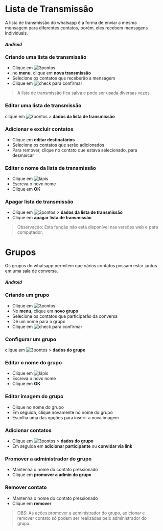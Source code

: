 
# Lista de Transmissão



A lista de transmissão do whatsapp é a forma de enviar a mesma mensagem para diferentes contatos, porém, eles recebem mensagens individuais.

##### Android
### Criando uma lista de transmissão 
- Clique em ![3pontos](https://user-images.githubusercontent.com/78508555/107577813-aaa1cf00-6bd1-11eb-8299-5e743606bd7b.png)
- no **menu**, clique em **nova transmissão**
- Selecione os contatos que receberão a mensagem
- Clique em ![check](https://user-images.githubusercontent.com/78508555/107578465-885c8100-6bd2-11eb-80da-93cf3cd61c73.png) para confirmar

>A lista de transmissão fica salva e pode ser usada diversas vezes.

### Editar uma lista de transmissão
clique em ![3pontos](https://user-images.githubusercontent.com/78508555/107577813-aaa1cf00-6bd1-11eb-8299-5e743606bd7b.png) > **dados da lista de transmissão**

### Adicionar e excluir contatos
- Clique em **editar destinatários**
- Selecione os contatos que serão adicionados
- Para remover, clique no contato que estava selecionado, para desmarcar

### Editar o nome da lista de transmissão
- Clique em ![lápis](https://user-images.githubusercontent.com/78508555/107578711-d83b4800-6bd2-11eb-8098-69bb40eabd44.png)
- Escreva o novo nome
- Clique em **OK**

### Apagar lista de transmissão
- Clique em ![3pontos](https://user-images.githubusercontent.com/78508555/107577813-aaa1cf00-6bd1-11eb-8299-5e743606bd7b.png) > **dados da lista de transmissão**
- Clique em **apagar lista de transmissão**


> Observação: Esta função não está disponível nas versões web e para computador.
 



# Grupos
Os grupos do whatsapp permitem que vários contatos possam estar juntos em uma sala de conversa.

##### Android
### Criando um grupo 
- Clique em ![3pontos](https://user-images.githubusercontent.com/78508555/107577813-aaa1cf00-6bd1-11eb-8299-5e743606bd7b.png)
- No **menu**, clique em **novo grupo**
- Selecione os contatos que participarão da conversa
- Dê um nome para o grupo
- Clique em ![check](https://user-images.githubusercontent.com/78508555/107578465-885c8100-6bd2-11eb-80da-93cf3cd61c73.png) para confirmar

### Configurar um grupo
clique em ![3pontos](https://user-images.githubusercontent.com/78508555/107577813-aaa1cf00-6bd1-11eb-8299-5e743606bd7b.png) > **dados do grupo**

### Editar o nome do grupo
- Clique em ![lápis](https://user-images.githubusercontent.com/78508555/107578711-d83b4800-6bd2-11eb-8098-69bb40eabd44.png)
- Escreva o novo nome
- Clique em **OK**

### Editar imagem do grupo
- Clique no nome do grupo
- Em seguida, clique novamente no nome do grupo
- Escolha uma das opções para inserir a nova imagem

### Adicionar contatos
- Clique em ![3pontos](https://user-images.githubusercontent.com/78508555/107577813-aaa1cf00-6bd1-11eb-8299-5e743606bd7b.png) > **dados do grupo**
- Em seguida em **adicionar participante** ou **convidar via link**

### Promover a administrador do grupo
- Mantenha o nome do contato pressionado
- Clique em **promover a admin do grupo**

### Remover contato
- Mantenha o nome do contato pressionado
- Clique em **remover**


>OBS: As ações promover a administrador do grupo, adicionar e remover contato só podem ser realizadas pelo administrador do grupo.
